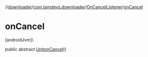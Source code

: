 //[downloader](../../../index.md)/[com.tamdevs.downloader](../index.md)/[OnCancelListener](index.md)/[onCancel](on-cancel.md)

# onCancel

[androidJvm]\

public abstract [Unit](https://kotlinlang.org/api/latest/jvm/stdlib/kotlin/-unit/index.html)[onCancel](on-cancel.md)()
